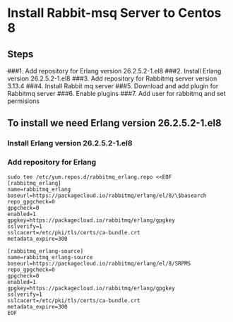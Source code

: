 # Install Rabbit-msq Server to Centos 8

## Steps
###1. Add repository for Erlang version 26.2.5.2-1.el8
###2. Install Erlang version 26.2.5.2-1.el8
###3. Add repository for Rabbitmq server version 3.13.4
###4. Install Rabbit mq server
###5. Download and add plugin for Rabbitmq server
###6. Enable plugins
###7. Add user for rabbitmq and set permisions


## To install we need Erlang version 26.2.5.2-1.el8
### Install Erlang version 26.2.5.2-1.el8
### Add repository for Erlang
~~~
sudo tee /etc/yum.repos.d/rabbitmq_erlang.repo <<EOF
[rabbitmq_erlang]
name=rabbitmq_erlang
baseurl=https://packagecloud.io/rabbitmq/erlang/el/8/\$basearch
repo_gpgcheck=0
gpgcheck=0
enabled=1
gpgkey=https://packagecloud.io/rabbitmq/erlang/gpgkey
sslverify=1
sslcacert=/etc/pki/tls/certs/ca-bundle.crt
metadata_expire=300

[rabbitmq_erlang-source]
name=rabbitmq_erlang-source
baseurl=https://packagecloud.io/rabbitmq/erlang/el/8/SRPMS
repo_gpgcheck=0
gpgcheck=0
enabled=1
gpgkey=https://packagecloud.io/rabbitmq/erlang/gpgkey
sslverify=1
sslcacert=/etc/pki/tls/certs/ca-bundle.crt
metadata_expire=300
EOF

~~~
